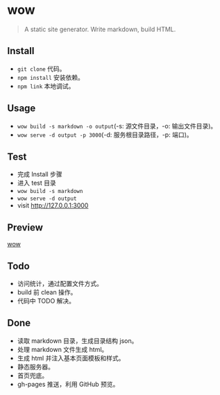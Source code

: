 # wow

> A static site generator. Write markdown, build HTML.

## Install

- `git clone` 代码。
- `npm install` 安装依赖。
- `npm link` 本地调试。

## Usage

- `wow build -s markdown -o output`(-s: 源文件目录，-o: 输出文件目录)。
- `wow serve -d output -p 3000`(-d: 服务根目录路径，-p: 端口)。

## Test

- 完成 Install 步骤
- 进入 test 目录
- `wow build -s markdown`
- `wow serve -d output`
- visit <http://127.0.0.1:3000>

## Preview

[wow](//byr-gdp.github.io/wow/index.html)


## Todo

- 访问统计，通过配置文件方式。
- build 前 clean 操作。
- 代码中 TODO 解决。

## Done

- 读取 markdown 目录，生成目录结构 json。
- 处理 markdown 文件生成 html。
- 生成 html 并注入基本页面模板和样式。
- 静态服务器。
- 首页兜底。
- gh-pages 推送，利用 GitHub 预览。
